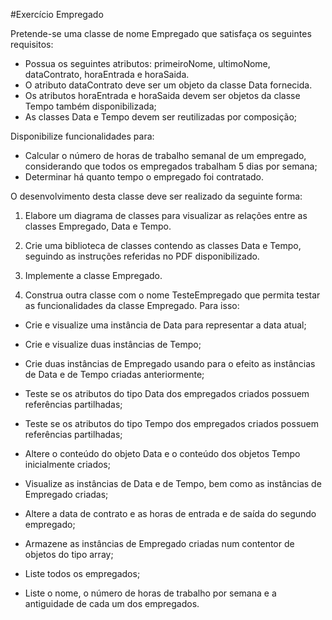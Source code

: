 #Exercício Empregado

Pretende-se uma classe de nome Empregado que satisfaça os seguintes requisitos:
* Possua os seguintes atributos: primeiroNome, ultimoNome, dataContrato, horaEntrada e horaSaida. 
* O atributo dataContrato deve ser um objeto da classe Data fornecida. 
* Os atributos horaEntrada e horaSaida devem ser objetos da classe Tempo também disponibilizada;
* As classes Data e Tempo devem ser reutilizadas por composição;

Disponibilize funcionalidades para:
* Calcular o número de horas de trabalho semanal de um empregado, considerando que todos os empregados trabalham 5 dias por semana;
* Determinar há quanto tempo o empregado foi contratado.

O desenvolvimento desta classe deve ser realizado da seguinte forma:

1. Elabore um diagrama de classes para visualizar as relações entre as classes Empregado, Data e Tempo.

2. Crie uma biblioteca de classes contendo as classes Data e Tempo, seguindo as instruções referidas no PDF disponibilizado.

3. Implemente a classe Empregado.

4. Construa outra classe com o nome TesteEmpregado que permita testar as funcionalidades da classe Empregado. Para isso:

  * Crie e visualize uma instância de Data para representar a data atual;

  * Crie e visualize duas instâncias de Tempo;

  * Crie duas instâncias de Empregado usando para o efeito as instâncias de Data e de Tempo criadas anteriormente;

  * Teste se os atributos do tipo Data dos empregados criados possuem referências partilhadas;

  * Teste se os atributos do tipo Tempo dos empregados criados possuem referências partilhadas;

  * Altere o conteúdo do objeto Data e o conteúdo dos objetos Tempo inicialmente criados;

  * Visualize as instâncias de Data e de Tempo, bem como as instâncias de Empregado criadas;

  * Altere a data de contrato e as horas de entrada e de saída do segundo empregado;

  * Armazene as instâncias de Empregado criadas num contentor de objetos do tipo array;

  * Liste todos os empregados;

  * Liste o nome, o número de horas de trabalho por semana e a antiguidade de cada um dos empregados.
